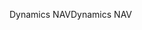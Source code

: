 <span data-ttu-id="69d84-101">Dynamics NAV</span><span class="sxs-lookup"><span data-stu-id="69d84-101">Dynamics NAV</span></span>
